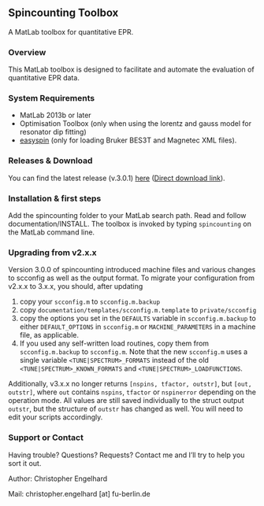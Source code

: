 ## Spincounting Toolbox

A MatLab toolbox for quantitative EPR.

### Overview
This MatLab toolbox is designed to facilitate and automate the evaluation of quantitative EPR data.

### System Requirements
 * MatLab 2013b or later
 * Optimisation Toolbox (only when using the lorentz and gauss model for resonator dip fitting)
 * [easyspin](http://easyspin.org) (only for loading Bruker BES3T and Magnetec XML files).

### Releases & Download

You can find the latest release (v.3.0.1) [here](https://github.com/lcts/spincounting/releases/latest) ([Direct download link](https://github.com/lcts/spincounting/archive/v3.0.1.zip)).

### Installation & first steps
Add the spincounting folder to your MatLab search path. Read and follow documentation/INSTALL.
The toolbox is invoked by typing `spincounting` on the MatLab command line.

### Upgrading from v2.x.x
Version 3.0.0 of spincounting introduced machine files and various changes to scconfig as well as
the output format. To migrate your configuration from v2.x.x to 3.x.x, you should, after updating

 1. copy your `scconfig.m` to `scconfig.m.backup`
 2. copy `documentation/templates/scconfig.m.template` to `private/scconfig`
 3. copy the options you set in the `DEFAULTS` variable in `scconfig.m.backup` to either
    `DEFAULT_OPTIONS` in `scconfig.m` or `MACHINE_PARAMETERS` in a machine file, as applicable.
 4. If you used any self-written load routines, copy them from `scconfig.m.backup` to `scconfig.m`. Note
    that the new `scconfig.m` uses a single variable `<TUNE|SPECTRUM>_FORMATS` instead of the old
    `<TUNE|SPECTRUM>_KNOWN_FORMATS` and `<TUNE|SPECTRUM>_LOADFUNCTIONS`.

Additionally, v3.x.x no longer returns `[nspins, tfactor, outstr]`, but `[out, outstr]`, where `out`
contains `nspins`, `tfactor` or `nspinerror` depending on the operation mode. All values are still saved
individually to the struct output `outstr`, but the structure of `outstr` has changed as well. You will need to
edit your scripts accordingly.

### Support or Contact
Having trouble? Questions? Requests? Contact me and I’ll try to help you sort it out.

Author: Christopher Engelhard

Mail: christopher.engelhard [at] fu-berlin.de

